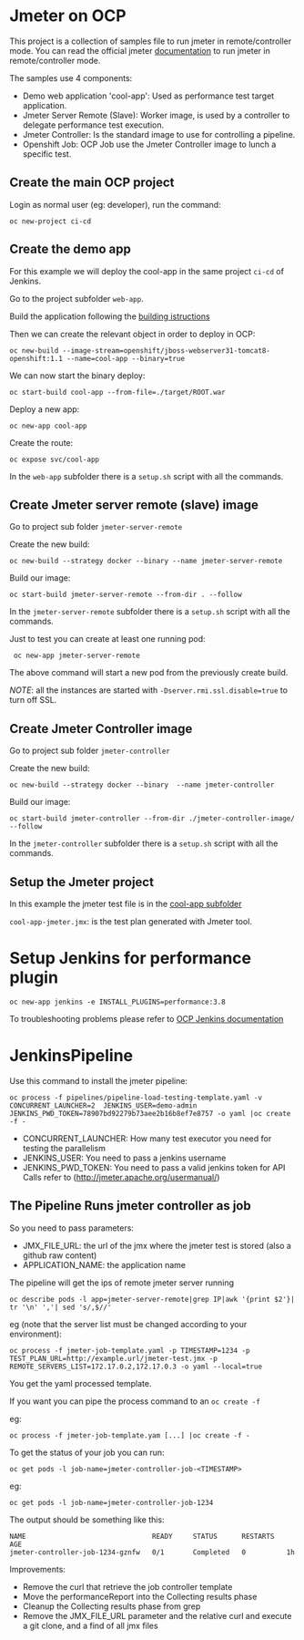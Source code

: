 # Jmeter on OCP

This project is a collection of samples file to run jmeter in remote/controller mode.
You can read the official jmeter [documentation](http://jmeter.apache.org/usermanual/remote-test.html) to run jmeter in remote/controller mode.

The samples use 4 components:
* Demo web application 'cool-app': Used as performance test target application.
* Jmeter Server Remote (Slave): Worker image, is used by a controller to delegate performance test execution.
* Jmeter Controller: Is the standard image to use for controlling a pipeline.
* Openshift Job: OCP Job use the Jmeter Controller image to lunch a specific test.

## Create the main OCP project

Login as normal user (eg: developer), run the command:

```oc new-project ci-cd```

## Create the demo app

For this example we will deploy the cool-app in the same project ```ci-cd``` of Jenkins.

Go to the project subfolder ```web-app```.

Build the application following the [building istructions](web-app/README.md)

Then we can create the relevant object in order to deploy in OCP:

```oc new-build --image-stream=openshift/jboss-webserver31-tomcat8-openshift:1.1 --name=cool-app --binary=true```

We can now start the binary deploy:

```oc start-build cool-app --from-file=./target/ROOT.war```

Deploy a new app:

```oc new-app cool-app```

Create the route:

```oc expose svc/cool-app```

In the ```web-app``` subfolder there is a ```setup.sh``` script with all the commands.

## Create Jmeter server remote (slave) image

Go to project sub folder ```jmeter-server-remote```

Create the new build:

```oc new-build --strategy docker --binary --name jmeter-server-remote```

Build our image:

```oc start-build jmeter-server-remote --from-dir . --follow```

In the ```jmeter-server-remote``` subfolder there is a ```setup.sh``` script with all the commands.

Just to test you can create at least one running pod:

``` oc new-app jmeter-server-remote```

The above command will start a new pod from the previously create build.

*NOTE*: all the instances are started with ```-Dserver.rmi.ssl.disable=true``` to turn off SSL.

## Create Jmeter Controller image

Go to project sub folder ```jmeter-controller```

Create the new build:

```oc new-build --strategy docker --binary  --name jmeter-controller```

Build our image:

```oc start-build jmeter-controller --from-dir ./jmeter-controller-image/ --follow```

In the ```jmeter-controller``` subfolder there is a ```setup.sh``` script with all the commands.

## Setup the Jmeter project

In this example the jmeter test file is in the [cool-app subfolder](cool_app/cool-app-jmeter.jmx)

```cool-app-jmeter.jmx```: is the test plan generated with Jmeter tool.

# Setup Jenkins for performance plugin

```oc new-app jenkins -e INSTALL_PLUGINS=performance:3.8```


To troubleshooting problems please refer to [OCP Jenkins documentation](https://docs.openshift.com/container-platform/3.9/using_images/other_images/jenkins.html)
# JenkinsPipeline
Use this command to install the jmeter pipeline:

```oc process -f pipelines/pipeline-load-testing-template.yaml -v CONCURRENT_LAUNCHER=2  JENKINS_USER=demo-admin JENKINS_PWD_TOKEN=78907bd92279b73aee2b16b8ef7e8757 -o yaml |oc create -f -```

* CONCURRENT_LAUNCHER: How many test executor you need for testing the parallelism
* JENKINS_USER: You need to pass a jenkins username
* JENKINS_PWD_TOKEN: You need to pass a valid jenkins token for API Calls refer to (http://jmeter.apache.org/usermanual/)

## The Pipeline Runs jmeter controller as job

So you need to pass parameters:

* JMX_FILE_URL: the url of the jmx where the jmeter test is stored (also a github raw content)
* APPLICATION_NAME: the application name

The pipeline will get the ips of remote jmeter server running

```oc describe pods -l app=jmeter-server-remote|grep IP|awk '{print $2'}| tr '\n' ','| sed 's/,$//'```

eg (note that the server list must be changed according to your environment):

```oc process -f jmeter-job-template.yaml -p TIMESTAMP=1234 -p TEST_PLAN_URL=http://example.url/jmeter-test.jmx -p REMOTE_SERVERS_LIST=172.17.0.2,172.17.0.3 -o yaml --local=true```

You get the yaml processed template.

If you want you can pipe the process command to an ```oc create -f```

eg:

```oc process -f jmeter-job-template.yam [...] |oc create -f -```

To get the status of your job you can run:

```oc get pods -l job-name=jmeter-controller-job-<TIMESTAMP>```

eg:

```oc get pods -l job-name=jmeter-controller-job-1234```

The output should be something like this:

```
NAME                               READY     STATUS      RESTARTS   AGE
jmeter-controller-job-1234-gznfw   0/1       Completed   0          1h
```

Improvements:
* Remove the curl that retrieve the job controller template
* Move the performanceReport into the Collecting results phase
* Cleanup the Collecting results phase from grep
* Remove the JMX_FILE_URL parameter and the relative curl and execute a git clone, and a find of all jmx files